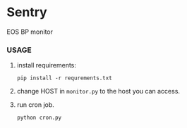 # Sentry
EOS BP monitor

### USAGE


1. install requirements:

    ```
    pip install -r requrements.txt
    ```


2. change HOST in `monitor.py` to the host you can access.


3. run cron job.

    ```
    python cron.py
    ```



